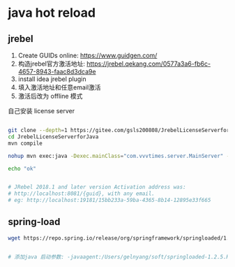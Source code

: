 <!---
markmeta_author: wongoo
markmeta_date: 2020-04-08
markmeta_title: java jrebel hot reload
markmeta_categories: 编程语言
markmeta_tags: java
-->

# java hot reload

## jrebel

1. Create GUIDs online: https://www.guidgen.com/
2. 构造jrebel官方激活地址: https://jrebel.qekang.com/0577a3a6-fb6c-4657-8943-faac8d3dca9e
3. install idea jrebel plugin
4. 填入激活地址和任意email激活
5. 激活后改为 offline 模式


自己安装 license server

```bash

git clone --depth=1 https://gitee.com/gsls200808/JrebelLicenseServerforJava.git
cd JrebelLicenseServerforJava
mvn compile

nohup mvn exec:java -Dexec.mainClass="com.vvvtimes.server.MainServer" -Dexec.args="-p 19181" &

echo "ok"


# JRebel 2018.1 and later version Activation address was: 
# http://localhost:8081/{guid}, with any email.
# eg: http://localhost:19181/15bb233a-59ba-4365-8b14-12895e33f665 
```

## spring-load

```bash
wget https://repo.spring.io/release/org/springframework/springloaded/1.2.5.RELEASE/springloaded-1.2.5.RELEASE.jar


# 添加java 启动参数: -javaagent:/Users/gelnyang/soft/springloaded-1.2.5.RELEASE.jar -noverify 
```

